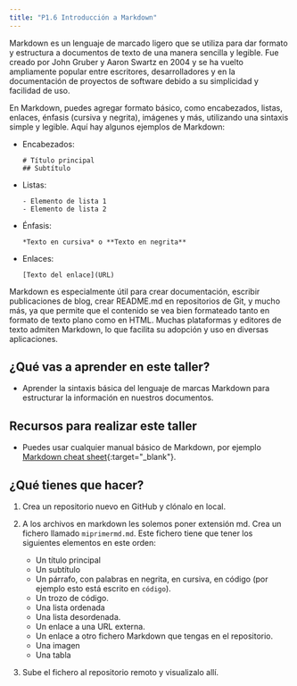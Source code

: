 ```yaml
---
title: "P1.6 Introducción a Markdown"
---
```


Markdown es un lenguaje de marcado ligero que se utiliza para dar formato y estructura a documentos de texto de una manera sencilla y legible. Fue creado por John Gruber y Aaron Swartz en 2004 y se ha vuelto ampliamente popular entre escritores, desarrolladores y en la documentación de proyectos de software debido a su simplicidad y facilidad de uso.

En Markdown, puedes agregar formato básico, como encabezados, listas, enlaces, énfasis (cursiva y negrita), imágenes y más, utilizando una sintaxis simple y legible. Aquí hay algunos ejemplos de Markdown:

- Encabezados:
  ```
  # Título principal
  ## Subtítulo
  ```

- Listas:
  ```
  - Elemento de lista 1
  - Elemento de lista 2
  ```

- Énfasis:
  ```
  *Texto en cursiva* o **Texto en negrita**
  ```

- Enlaces:
  ```
  [Texto del enlace](URL)
  ```

Markdown es especialmente útil para crear documentación, escribir publicaciones de blog, crear README.md en repositorios de Git, y mucho más, ya que permite que el contenido se vea bien formateado tanto en formato de texto plano como en HTML. Muchas plataformas y editores de texto admiten Markdown, lo que facilita su adopción y uso en diversas aplicaciones.

## ¿Qué vas a aprender en este taller?

* Aprender la sintaxis básica del lenguaje de marcas Markdown para estructurar la información en nuestros documentos.

## Recursos para realizar este taller

* Puedes usar cualquier manual básico de Markdown, por ejemplo [Markdown cheat sheet](https://www.markdownguide.org/cheat-sheet/){:target="_blank"}.

## ¿Qué tienes que hacer?

  1. Crea un repositorio nuevo en GitHub y clónalo en local.
  2. A los archivos en markdown les solemos poner extensión md. Crea un fichero llamado `miprimermd.md`. Este fichero tiene que tener los siguientes elementos en este orden:

     * Un título principal
     * Un subtítulo
     * Un párrafo, con palabras en negrita, en cursiva, en código (por ejemplo esto está escrito en `código`).
     * Un trozo de código.
     * Una lista ordenada
     * Una lista desordenada.
     * Un enlace a una URL externa.
     * Un enlace a otro fichero Markdown que tengas en el repositorio.
     * Una imagen
     * Una tabla

  3. Sube el fichero al repositorio remoto y visualizalo allí.